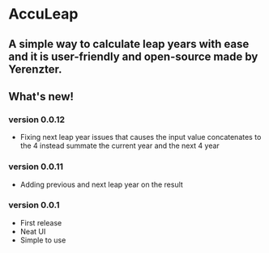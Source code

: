 # AccuLeap
## A simple way to calculate leap years with ease and it is user-friendly and open-source made by Yerenzter.

## What's new!
### version 0.0.12
- Fixing next leap year issues that causes the input value concatenates to the 4 instead summate the current year and the next 4 year

### version 0.0.11
- Adding previous and next leap year on the result

### version 0.0.1
- First release
- Neat UI
- Simple to use
